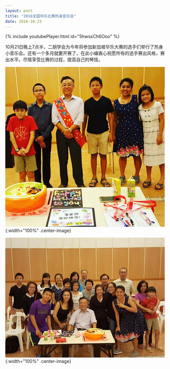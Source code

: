 ```yaml
---
layout: post
title: "2016全国华乐比赛热身音乐会"
date: 2016-10-23
---
```

{% include youtubePlayer.html id="5hwssCh6Ooo" %}

10月21日晚上7点半，二胡学会为今年将参加新加坡华乐大赛的选手们举行了热身小音乐会。还有一个多月就要开赛了，在此小编衷心祝愿所有的选手赛出风格，赛出水平。尽情享受比赛的过程，提高自己的琴技。
<!--more-->

![](/files/2016-10-chinese-music-competition/2.jpg){:width="100%" .center-image}

![](/files/2016-10-chinese-music-competition/1.jpg){:width="100%" .center-image}
